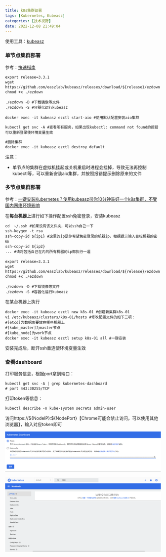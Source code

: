 ```yaml
---
title: k8s集群部署
tags: [Kubernetes, Kubeasz]
categories: [技术视野]
date: 2022-12-08 21:49:04
---
```


使用工具：[kubeasz](https://github.com/easzlab/kubeasz)

### 单节点集群部署

参考：[快速指南](https://github.com/easzlab/kubeasz/blob/master/docs/setup/quickStart.md)

```shell
export release=3.3.1
wget https://github.com/easzlab/kubeasz/releases/download/${release}/ezdown
chmod +x ./ezdown

./ezdown -D #下载镜像等文件
./ezdown -S #容器化运行kubeasz

docker exec -it kubeasz ezctl start-aio #使用默认配置安装aio集群
```

```shell
kubectl get svc -A #查看所有服务，如果出现kubectl: command not found的报错可以重新登录使环境变量生效
```

```shell
#删除集群
docker exec -it kubeasz ezctl destroy default
```

注意：

- 单节点的集群在虚拟机挂起或关机重启时进程会挂掉，导致无法再控制kubectl等，可以重新安装aio集群，并按照报错提示删除原来的文件

### 多节点集群部署

参考：[一键安装Kubernetes？使用kubeasz带你10分钟装好一个k8s集群，不受国内网络环境影响](https://zhuanlan.zhihu.com/p/562533111)

在**每台机器上**进行如下操作配置ssh免密登录，安装kubeasz

```shell
cd  ~/.ssh #如果没有该文件夹，可以ssh自己一下
ssh-keygen -t rsa
ssh-copy-id ${ip1} #这里的ip是你希望免密登录的机器ip，根据提示输入目标机器的密码
ssh-copy-id ${ip2}
... #请将包括自己在内的所有机器的ip都执行一遍

export release=3.3.1
wget https://github.com/easzlab/kubeasz/releases/download/${release}/ezdown
chmod +x ./ezdown

./ezdown -D #下载镜像等文件
./ezdown -S #容器化运行kubeasz
```

在某台机器上执行

```shell
docker exec -it kubeasz ezctl new k8s-01 #创建新集群k8s-01
vi /etc/kubeasz/clusters/k8s-01/hosts #修改配置文件的如下三项：
#[etcd]为数据库要放在哪些机器上
#[kube_master]为master节点
#[kube_node]为work节点
docker exec -it kubeasz ezctl setup k8s-01 all #一键安装
```

安装完成后，断开ssh重连使环境变量生效

### 查看dashboard

打印服务信息，根据port拿到端口：

```shell
kubectl get svc -A | grep kubernetes-dashboard
# port 443:30255/TCP
```

打印token等信息：

```shell
kubectl describe -n kube-system secrets admin-user
```

访问https://\${NodeIP}:\${NodePort}【Chrome可能会禁止访问，可以使用其他浏览器】，输入对应token即可

![image-20221209132816190](k8s集群部署/image-20221209132816190.png)

![image-20221209132929364](k8s集群部署/image-20221209132929364.png)



